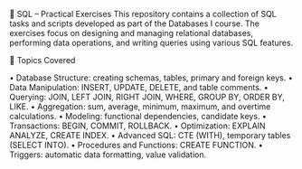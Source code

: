 📘 SQL – Practical Exercises
This repository contains a collection of SQL tasks and scripts developed as part of the Databases I course. The exercises focus on designing and managing relational databases, performing data operations, and writing queries using various SQL features.

🔹 Topics Covered

• Database Structure: creating schemas, tables, primary and foreign keys.
• Data Manipulation: INSERT, UPDATE, DELETE, and table comments.
• Querying: JOIN, LEFT JOIN, RIGHT JOIN, WHERE, GROUP BY, ORDER BY, LIKE.
• Aggregation: sum, average, minimum, maximum, and overtime calculations.
• Modeling: functional dependencies, candidate keys.
• Transactions: BEGIN, COMMIT, ROLLBACK.
• Optimization: EXPLAIN ANALYZE, CREATE INDEX.
• Advanced SQL: CTE (WITH), temporary tables (SELECT INTO).
• Procedures and Functions: CREATE FUNCTION.
• Triggers: automatic data formatting, value validation.
